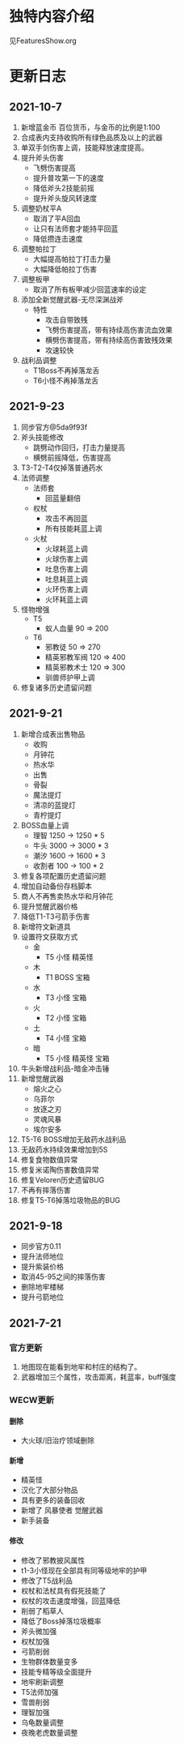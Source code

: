 # 独特内容介绍
见FeaturesShow.org

# 更新日志
## 2021-10-7
1. 新增蓝金币
   百位货币，与金币的比例是1:100
2. 合成表内支持收购所有绿色品质及以上的武器
3. 单双手剑伤害上调，技能释放速度提高。
4. 提升斧头伤害
   - 飞劈伤害提高
   - 提升普攻第一下的速度
   - 降低斧头2技能前摇
   - 提升斧头旋风转速度
5. 调整奶杖平A
   - 取消了平A回血
   - 让只有法师套才能持平回蓝
   - 降低攒连击速度
6. 调整帕拉丁
   - 大幅提高帕拉丁打击力量
   - 大幅降低帕拉丁伤害
7. 调整板甲
   - 取消了所有板甲减少回蓝速率的设定
8. 添加全新觉醒武器-无尽深渊战斧
   - 特性
     + 攻击自带致残
     + 飞劈伤害提高，带有持续高伤害流血效果
     + 横劈伤害提高，带有持续高伤害致残效果
     + 攻速较快
9. 战利品调整
   - T1Boss不再掉落龙舌 
   - T6小怪不再掉落龙舌

## 2021-9-23
1. 同步官方@5da9f93f
2. 斧头技能修改
   - 跳劈动作回归，打击力量提高
   - 横劈前摇降低，伤害提高
3. T3-T2-T4仅掉落普通药水
4. 法师调整
   + 法师套
     - 回蓝量翻倍
   + 权杖
     - 攻击不再回蓝
     - 所有技能耗蓝上调
   + 火杖
     - 火球耗蓝上调
     - 火球伤害上调
     - 吐息伤害上调
     - 吐息耗蓝上调
     - 火环伤害上调
     - 火环耗蓝上调
5. 怪物增强
   + T5
     - 蚁人血量 90 => 200
   + T6
     - 邪教徒 50 => 270
     - 精英邪教军阀 120 => 400
     - 精英邪教术士 120 => 300
     - 驯兽师护甲上调
6. 修复诸多历史遗留问题
   

## 2021-9-21
1. 新增合成表出售物品
   + 收购
    - 月钟花
    - 热水华
   + 出售
    - 骨裂
    - 魔法提灯
    - 清凉的蓝提灯 
    - 青柠提灯
2. BOSS血量上调
   - 理智 1250 -> 1250 * 5
   - 牛头 3000 -> 3000 * 3
   - 潮汐 1600 -> 1600 * 3
   - 收割者 100 -> 100 * 2
3. 修复各项配置历史遗留问题
4. 增加自动备份存档脚本
5. 商人不再售卖热水华和月钟花
6. 提升觉醒武器价格
7. 降低T1-T3弓箭手伤害
8. 新增符文新道具
9. 设置符文获取方式
   - 金
     - T5 小怪 精英怪
   - 木
     - T1 BOSS 宝箱
   - 水
     - T3 小怪 宝箱
   - 火
     - T2 小怪 宝箱
   - 土
     - T4 小怪 宝箱
   - 暗
     - T5 小怪 精英怪 宝箱
10. 牛头新增战利品-暗金冲击锤
11. 新增觉醒武器
    - 熔火之心
    - 乌菲尔
    - 放逐之刃
    - 灵魂风暴
    - 埃尔安多
12. T5-T6 BOSS增加无敌药水战利品
13. 无敌药水持续效果增加到5S
14. 修复食物数值异常
15. 修复米诺陶伤害数值异常
16. 修复Veloren历史遗留BUG
17. 不再有摔落伤害
18. 修复T5-T6掉落垃圾物品的BUG
## 2021-9-18
- 同步官方0.11
- 提升法师地位
- 提升紫装价格
- 取消45-95之间的摔落伤害
- 删除地牢楼梯
- 提升弓箭地位
## 2021-7-21
### 官方更新
1. 地图现在能看到地牢和村庄的结构了。
2. 武器增加三个属性，攻击距离，耗蓝率，buff强度
### WECW更新
#### 删除
- 大火球/旧治疗领域删除
#### 新增
- 精英怪
- 汉化了大部分物品
- 具有更多的装备回收
- 新增了 风暴使者 觉醒武器
- 新手装备
#### 修改
- 修改了邪教披风属性
- t1-3小怪现在全部具有同等级地牢的护甲
- 修改了T5战利品
- 权杖和法杖具有假死技能了
- 权杖的攻击速度增强，回蓝降低
- 削弱了稻草人
- 降低了Boss掉落垃圾概率
- 斧头微加强
- 权杖加强
- 弓箭削弱
- 生物群体数量变多
- 技能专精等级全面提升
- 地牢刷新调整
- T5法师加强
- 雪兽削弱
- 理智加强
- 乌龟数量调整
- 夜晚老虎数量调整

